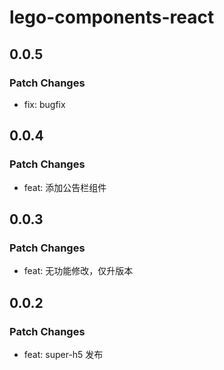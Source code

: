 # lego-components-react

## 0.0.5

### Patch Changes

- fix: bugfix

## 0.0.4

### Patch Changes

- feat: 添加公告栏组件

## 0.0.3

### Patch Changes

- feat: 无功能修改，仅升版本

## 0.0.2

### Patch Changes

- feat: super-h5 发布
